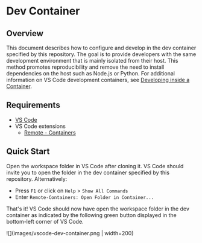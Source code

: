 # Dev Container

## Overview

This document describes how to configure and develop in the dev container
specified by this repository. The goal is to provide developers with the same
development environment that is mainly isolated from their host. This method
promotes reproducibility and remove the need to install dependencies on the host
such as Node.js or Python. For additional information on VS Code development
containers, see [Developing inside a Container].

## Requirements

- [VS Code]
- VS Code extensions
  - [Remote - Containers]

## Quick Start

Open the workspace folder in VS Code after cloning it. VS Code should invite you
to open the folder in the dev container specified by this repository.
Alternatively:

- Press `F1` or click on `Help` > `Show All Commands`
- Enter `Remote-Containers: Open Folder in Container...`

That's it! VS Code should now have open the workspace folder in the dev
container as indicated by the following green button displayed in the
bottom-left corner of VS Code.

![](images/vscode-dev-container.png | width=200)


<!-- Links -->

[Developing inside a Container]: https://code.visualstudio.com/docs/remote/containers
[VS Code]: https://code.visualstudio.com/
[Remote - Containers]: https://marketplace.visualstudio.com/items?itemName=ms-vscode-remote.remote-containers